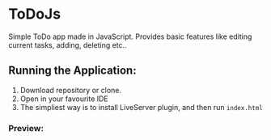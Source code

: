 # ToDoJs

Simple ToDo app made in JavaScript. Provides basic features like editing current tasks, adding, deleting etc..


## Running the Application:
1. Download repository or clone.
2. Open in your favourite IDE
3. The simpliest way is to install LiveServer plugin, and then run `index.html`

### Preview:

